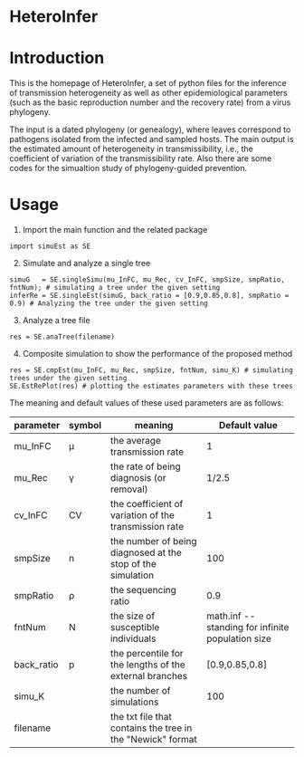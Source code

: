 # HeteroInfer
# Introduction
This is the homepage of HeteroInfer, a set of python files for the inference of transmission heterogeneity as well as other epidemiological parameters (such as the basic reproduction number and the recovery rate) from a virus phylogeny. 

The input is a dated phylogeny (or genealogy), where leaves correspond to pathogens isolated from the infected and sampled hosts. The main output is the estimated amount of heterogeneity in transmissibility, i.e., the coefficient of variation of the transmissibility rate. Also there are some codes for the simualtion study of phylogeny-guided prevention.

# Usage
1. Import the main function and the related package 
```
import simuEst as SE

```
2. Simulate and analyze a single tree
```
simuG   = SE.singleSimu(mu_InFC, mu_Rec, cv_InFC, smpSize, smpRatio, fntNum); # simulating a tree under the given setting 
inferRe = SE.singleEst(simuG, back_ratio = [0.9,0.85,0.8], smpRatio = 0.9) # Analyzing the tree under the given setting 
```
3. Analyze a tree file
```
res = SE.anaTree(filename)
```
4. Composite simulation to show the performance of the proposed method
```
res = SE.cmpEst(mu_InFC, mu_Rec, smpSize, fntNum, simu_K) # simulating trees under the given setting
SE.EstRePlot(res) # plotting the estimates parameters with these trees
```
The meaning and default values of these used parameters are as follows:

parameter	| symbol  |  meaning	| Default value
--------- |---------|  -------  | -------
mu_InFC	  | μ       | the average transmission rate |	1
mu_Rec	  | γ       | the rate of being diagnosis (or removal)        | 1/2.5
cv_InFC	  | CV      | the coefficient of variation of the transmission rate | 1
smpSize	  | n       | the number of being diagnosed at the stop of the simulation |100
smpRatio	| ρ       | the sequencing ratio	| 0.9
fntNum	  | N       | the size of susceptible individuals	| math.inf -- standing for infinite population size
back_ratio| p       | the percentile for the lengths of the external branches |  [0.9,0.85,0.8]
simu_K    |         | the number of simulations | 100
filename  |         | the txt file that contains the tree in the "Newick" format
